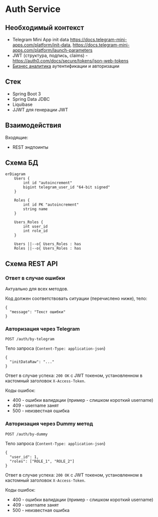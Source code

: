 # Auth Service

## Необходимый контекст

- Telegram Mini App init data https://docs.telegram-mini-apps.com/platform/init-data, https://docs.telegram-mini-apps.com/platform/launch-parameters
- JWT (структура, подпись, claims) - https://auth0.com/docs/secure/tokens/json-web-tokens
- [Бизнес аналитика](../../../business-analytics/functionality/authentication-and-authorization.md) аутентификации и авторизации

## Стек

- Spring Boot 3
- Spring Data JDBC
- Liquibase
- JJWT для генерации JWT

## Взаимодействия

Входящие:
- REST эндпоинты

## Схема БД

```mermaid
erDiagram
    Users {
        int id "autoincrement"
        bigint telegram_user_id "64-bit signed"
    }

    Roles {
        int id PK "autoincrement"
        string name
    }

    Users_Roles {
        int user_id
        int role_id
    }

    Users ||--o{ Users_Roles : has
    Roles ||--o{ Users_Roles : has
```

## Схема REST API

### Ответ в случае ошибки

Актуально для всех методов.

Код должен соответствовать ситуации (перечислено ниже), тело:
```
{
  "message": "Текст ошибки"
}
```

### Авторизация через Telegram

`POST /auth/by-telegram`

Тело запроса (`Content-Type: application-json`)
```
{
  "initDataRaw": "..."
}
```

Ответ в случае успеха: `200 OK` с JWT токеном, установленном в кастомный заголовок `X-Access-Token`.

Коды ошибок:

- 400 - ошибки валидации (пример - слишком короткий username)
- 409 - username занят
- 500 - неизвестная ошибка

### Авторизация через Dummy метод

`POST /auth/by-dummy`

Тело запроса (`Content-Type: application-json`)
```
{
  "user_id": 1,
  "roles": ["ROLE_1", "ROLE_2"]
}
```

Ответ в случае успеха: `200 OK` с JWT токеном, установленном в кастомный заголовок `X-Access-Token`.

Коды ошибок:

- 400 - ошибки валидации (пример - слишком короткий username)
- 409 - username занят
- 500 - неизвестная ошибка
